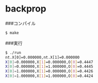 backprop
====

###コンパイル

````bash
$ make
````

###実行
````bash
$ ./run
nt.X[0]=0.000000,nt.X[1]=0.000000
X[0]=0.000000,X[1]=0.000000,O[0]=0.4447
X[0]=0.000000,X[1]=1.000000,O[0]=0.4445
X[0]=1.000000,X[1]=0.000000,O[0]=0.4426
X[0]=1.000000,X[1]=1.000000,O[0]=0.4424
````
